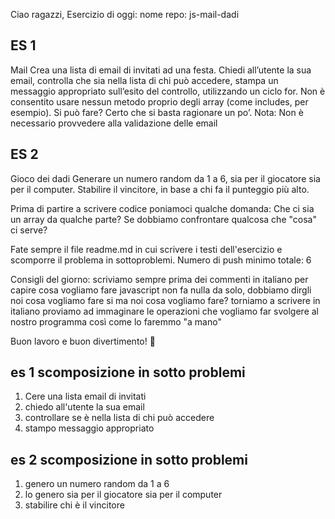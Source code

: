 Ciao ragazzi,
Esercizio di oggi:
nome repo: js-mail-dadi

## ES 1
Mail
Crea una lista di email di invitati ad una festa.
Chiedi all’utente la sua email,
controlla che sia nella lista di chi può accedere,
stampa un messaggio appropriato sull’esito del controllo, utilizzando un ciclo for.
Non è consentito usare nessun metodo proprio degli array (come includes, per esempio).
Si può fare? Certo che si basta ragionare un po’.
Nota: 
Non è necessario provvedere alla validazione delle email

## ES 2
Gioco dei dadi
Generare un numero random da 1 a 6, sia per il giocatore sia per il computer.
Stabilire il vincitore, in base a chi fa il punteggio più alto.

Prima di partire a scrivere codice poniamoci qualche domanda:
Che ci sia un array da qualche parte?
Se dobbiamo confrontare qualcosa che "cosa" ci serve?

Fate sempre il file readme.md in cui scrivere i testi dell'esercizio e scomporre il problema in sottoproblemi. 
Numero di push minimo totale: 6

Consigli del giorno:
scriviamo sempre prima dei commenti in italiano per capire cosa vogliamo fare
javascript non fa nulla da solo, dobbiamo dirgli noi cosa vogliamo fare
si ma noi cosa vogliamo fare?
torniamo a scrivere in italiano
proviamo ad immaginare le operazioni che vogliamo far svolgere al nostro programma così come lo faremmo "a mano"

Buon lavoro e buon divertimento! 🙂

## es 1 scomposizione in sotto problemi
1. Cere una lista email di invitati
2. chiedo all'utente la sua email
3. controllare se è nella lista di chi può accedere
4. stampo messaggio appropriato


## es 2 scomposizione in sotto problemi
1. genero un numero random da 1 a 6
2. lo genero sia per il giocatore sia per il computer
3. stabilire chi è il vincitore